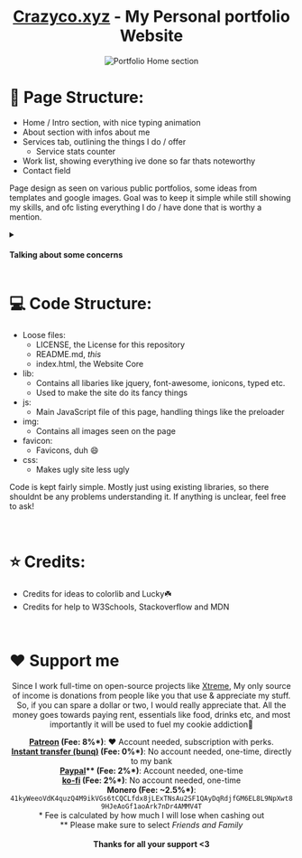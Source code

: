 <h1 align="center"><a href="https://crazyco.xyz">Crazyco.xyz</a> - My Personal portfolio Website</h1>
<div align="center">
 <img src="https://github.com/ClaraCrazy/portfolio/assets/55334727/f4a1986e-71fa-48da-95c7-3120df9489da" alt="Portfolio Home section">
</div>


# 📰 Page Structure:

- Home / Intro section, with nice typing animation
- About section with infos about me
- Services tab, outlining the things I do / offer
  - Service stats counter
- Work list, showing everything ive done so far thats noteworthy
- Contact field

Page design as seen on various public portfolios, some ideas from templates and google images. Goal was to keep it simple while still showing my skills, and ofc listing everything I do / have done that is worthy a mention.

<details>
  <summary><h4>Talking about some concerns</h4></summary>

 - "You shouldnt put your name or phone number out there"
   - Please. I'm no longer a child. I run a public organization, my name is on various documents that are public, even on two press releases. I have nothing to hide anymore, those days are over. And that number is in a dead phone.
   
 - "Arent you worried that people will find things about you through those employers listed?"
   - Same as aboce. Go on, if you have a desire to aquire information about me, go right ahead. But you could also always just ask me.
</details>


# 💻 Code Structure:

- Loose files:
  - LICENSE, the License for this repository
  - README.md, *this*
  - index.html, the Website Core
- lib:
  - Contains all libaries like jquery, font-awesome, ionicons, typed etc.
  - Used to make the site do its fancy things
- js:
  - Main JavaScript file of this page, handling things like the preloader
- img:
  - Contains all images seen on the page
- favicon:
  - Favicons, duh 😄
- css:
  - Makes ugly site less ugly

Code is kept fairly simple. Mostly just using existing libraries, so there shouldnt be any problems understanding it. If anything is unclear, feel free to ask!

<br>
 
# ⭐ Credits:
- Credits for ideas to colorlib and Lucky☘️
- Credits for help to W3Schools, Stackoverflow and MDN

<br>

# ❤️ Support me

<!--
Pwease support me >.<
-->  

<div align="center">
<p>Since I work full-time on open-source projects like <a href="https://github.com/Flipper-XFW/Xtreme-Firmware">Xtreme</a>, My only source of income is donations from people like you that use & appreciate my stuff. So, if you can spare a dollar or two, I would really appreciate that. All the money goes towards paying rent, essentials like food, drinks etc, and most importantly it will be used to fuel my cookie addiction🍪<br></p>

**[Patreon](<https://patreon.com/crazyco>) (Fee: 8%\*)**: ❤️ Account needed, subscription with perks.<br>
**[Instant transfer (bunq)](<https://bunq.me/ClaraK>) (Fee: 0%\*)**: No account needed, one-time, directly to my bank<br>
**[Paypal](<https://paypal.me/RdX2020>)\*\* (Fee: 2%\*)**: Account needed, one-time<br>
**[ko-fi](<https://ko-fi.com/cynthialabs>) (Fee: 2%\*)**: No account needed, one-time<br>
**Monero (Fee: ~2.5%\*)**: `41kyWeeoVdK4quzQ4M9ikVGs6tCQCLfdx8jLExTNsAu2SF1QAyDqRdjfGM6EL8L9NpXwt89HJeAoGf1aoArk7nDr4AMMV4T`<br>
\* Fee is calculated by how much I will lose when cashing out<br>
\*\* Please make sure to select *Friends and Family*<br><br>
**Thanks for all your support <3**
</div>

